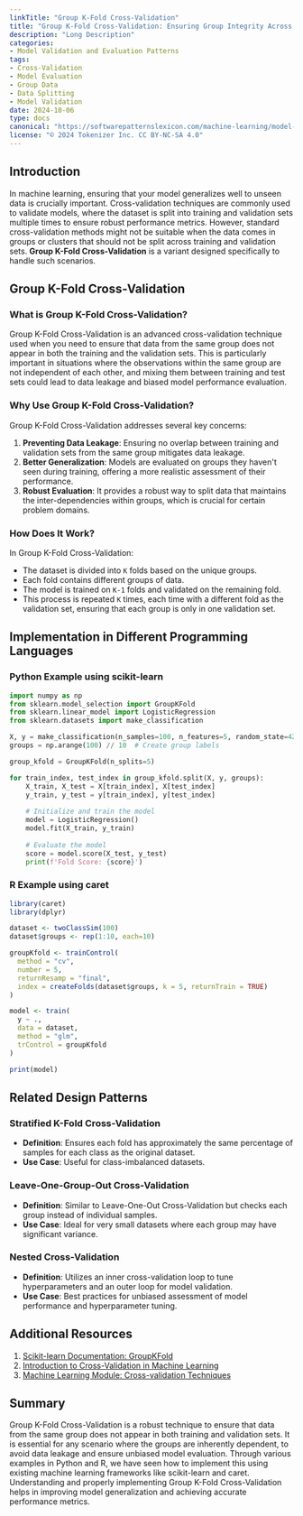 ```yaml
---
linkTitle: "Group K-Fold Cross-Validation"
title: "Group K-Fold Cross-Validation: Ensuring Group Integrity Across Folds"
description: "Long Description"
categories:
- Model Validation and Evaluation Patterns
tags:
- Cross-Validation
- Model Evaluation
- Group Data
- Data Splitting
- Model Validation
date: 2024-10-06
type: docs
canonical: "https://softwarepatternslexicon.com/machine-learning/model-validation-and-evaluation-patterns/advanced-cross-validation-techniques/group-k-fold-cross-validation"
license: "© 2024 Tokenizer Inc. CC BY-NC-SA 4.0"
---
```


## Introduction

In machine learning, ensuring that your model generalizes well to unseen data is crucially important. Cross-validation techniques are commonly used to validate models, where the dataset is split into training and validation sets multiple times to ensure robust performance metrics. However, standard cross-validation methods might not be suitable when the data comes in groups or clusters that should not be split across training and validation sets. **Group K-Fold Cross-Validation** is a variant designed specifically to handle such scenarios.

## Group K-Fold Cross-Validation

### What is Group K-Fold Cross-Validation?

Group K-Fold Cross-Validation is an advanced cross-validation technique used when you need to ensure that data from the same group does not appear in both the training and the validation sets. This is particularly important in situations where the observations within the same group are not independent of each other, and mixing them between training and test sets could lead to data leakage and biased model performance evaluation.

### Why Use Group K-Fold Cross-Validation?

Group K-Fold Cross-Validation addresses several key concerns:
1. **Preventing Data Leakage**: Ensuring no overlap between training and validation sets from the same group mitigates data leakage.
2. **Better Generalization**: Models are evaluated on groups they haven't seen during training, offering a more realistic assessment of their performance.
3. **Robust Evaluation**: It provides a robust way to split data that maintains the inter-dependencies within groups, which is crucial for certain problem domains.

### How Does It Work?

In Group K-Fold Cross-Validation:
- The dataset is divided into `K` folds based on the unique groups.
- Each fold contains different groups of data.
- The model is trained on `K-1` folds and validated on the remaining fold.
- This process is repeated `K` times, each time with a different fold as the validation set, ensuring that each group is only in one validation set.

## Implementation in Different Programming Languages

### Python Example using scikit-learn

```python
import numpy as np
from sklearn.model_selection import GroupKFold
from sklearn.linear_model import LogisticRegression
from sklearn.datasets import make_classification

X, y = make_classification(n_samples=100, n_features=5, random_state=42)
groups = np.arange(100) // 10  # Create group labels

group_kfold = GroupKFold(n_splits=5)

for train_index, test_index in group_kfold.split(X, y, groups):
    X_train, X_test = X[train_index], X[test_index]
    y_train, y_test = y[train_index], y[test_index]
    
    # Initialize and train the model
    model = LogisticRegression()
    model.fit(X_train, y_train)
    
    # Evaluate the model
    score = model.score(X_test, y_test)
    print(f'Fold Score: {score}')
```

### R Example using caret

```r
library(caret)
library(dplyr)

dataset <- twoClassSim(100)
dataset$groups <- rep(1:10, each=10)

groupKfold <- trainControl(
  method = "cv",
  number = 5,
  returnResamp = "final",
  index = createFolds(dataset$groups, k = 5, returnTrain = TRUE)
)

model <- train(
  y ~ .,
  data = dataset,
  method = "glm",
  trControl = groupKfold
)

print(model)
```

## Related Design Patterns

### Stratified K-Fold Cross-Validation
- **Definition**: Ensures each fold has approximately the same percentage of samples for each class as the original dataset.
- **Use Case**: Useful for class-imbalanced datasets.

### Leave-One-Group-Out Cross-Validation
- **Definition**: Similar to Leave-One-Out Cross-Validation but checks each group instead of individual samples.
- **Use Case**: Ideal for very small datasets where each group may have significant variance.

### Nested Cross-Validation
- **Definition**: Utilizes an inner cross-validation loop to tune hyperparameters and an outer loop for model validation.
- **Use Case**: Best practices for unbiased assessment of model performance and hyperparameter tuning.

## Additional Resources

1. [Scikit-learn Documentation: GroupKFold](https://scikit-learn.org/stable/modules/generated/sklearn.model_selection.GroupKFold.html)
2. [Introduction to Cross-Validation in Machine Learning](https://towardsdatascience.com/cross-validation-70289113a072)
3. [Machine Learning Module: Cross-validation Techniques](https://ml-cheatsheet.readthedocs.io/en/latest/cross_validation.html)

## Summary

Group K-Fold Cross-Validation is a robust technique to ensure that data from the same group does not appear in both training and validation sets. It is essential for any scenario where the groups are inherently dependent, to avoid data leakage and ensure unbiased model evaluation. Through various examples in Python and R, we have seen how to implement this using existing machine learning frameworks like scikit-learn and caret. Understanding and properly implementing Group K-Fold Cross-Validation helps in improving model generalization and achieving accurate performance metrics.


